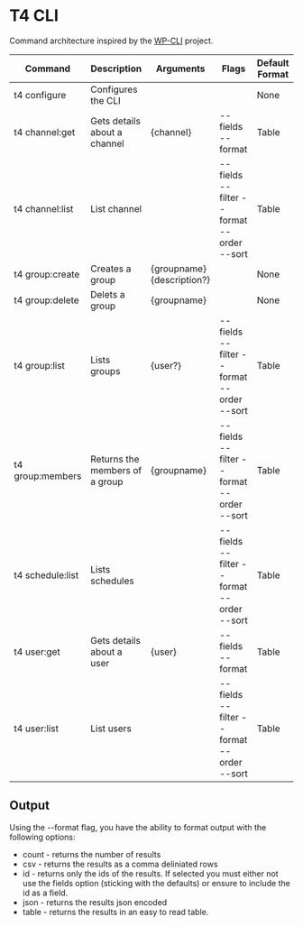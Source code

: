 # T4 CLI

Command architecture inspired by the [WP-CLI](https://wp-cli.org/) project.

| Command          | Description                    | Arguments                            | Flags                                     | Default Format |
| ---------------- |--------------------------------|--------------------------------------|-------------------------------------------|----------------|
| t4 configure     | Configures the CLI             |                                      |                                           | None           |
| t4 channel:get   | Gets details about a channel   | {channel}                            | --fields --format                         | Table          |
| t4 channel:list  | List channel                   |                                      | --fields --filter --format --order --sort | Table          |
| t4 group:create  | Creates a group                | {groupname} {description?}           |                                           | None           |
| t4 group:delete  | Delets a group                 | {groupname}                          |                                           | None           |
| t4 group:list    | Lists groups                   | {user?}                              | --fields --filter --format --order --sort | Table          |
| t4 group:members | Returns the members of a group | {groupname}                          | --fields --filter --format --order --sort | Table          |
| t4 schedule:list | Lists schedules                |                                      | --fields --filter --format --order --sort | Table          |
| t4 user:get      | Gets details about a user      | {user}                               | --fields --format                         | Table          |
| t4 user:list     | List users                     |                                      | --fields --filter --format --order --sort | Table          |

## Output

Using the --format flag, you have the ability to format output with the following options:

* count - returns the number of results
* csv - returns the results as a comma deliniated rows
* id - returns only the ids of the results. If selected you must either not use the fields option (sticking with the defaults) or ensure to include the id as a field.
* json - returns the results json encoded
* table - returns the results in an easy to read table.